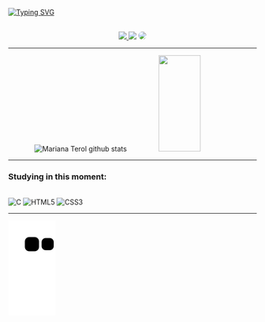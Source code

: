 
[![Typing SVG](https://readme-typing-svg.herokuapp.com/?color=d4d4d4&size=35&center=true&vCenter=true&width=1000&lines=Hello,+My+name+is+Mariana+Terol;I'm+19+years+old;I'm+from+Brazil;I+studying+software+engineering;Be+Welcome!+:%29)](https://git.io/typing-svg)


<br>

<div align="center"> 
<a href="https://instagram.com/mariananterol" target="_blank"><img src="https://img.shields.io/badge/-Instagram-%23E4405F?style=for-the-badge&logo=instagram&logoColor=white"</a>
<a href = "mailto:mariananterol@gmail.com"> <img src="https://img.shields.io/badge/-Gmail-%23333?style=for-the-badge&logo=gmail&logoColor=white" target="_blank"></a>
<a href="https://www.linkedin.com/in/mariana-terol-95b6a2275/" target="_blank"><img src="https://img.shields.io/badge/-LinkedIn-%230077B5?style=for-the-badge&logo=linkedin&logoColor=white" style="border-radius: 30px" target="_blank"></a> 
 </div>

<hr>


<div align="center">  
  <img width="49%" height="195px" src="https://github-readme-stats.vercel.app/api?username=MariTerol&show_icons=true&count_private=true&hide_border=true&title_color=d4d4d4&icon_color=c2c2c2&text_color=c2c2c2&bg_color=0d1117" alt="Mariana Terol github stats" /> 
  <img width="41%" height="195px" src="https://github-readme-stats.vercel.app/api/top-langs/?username=MariTerol&layout=compact&hide_border=true&title_color=d4d4d4&text_color=c2c2c2&bg_color=0d1117" />
</div>

<hr>

### Studying in this moment:
<div style="display: inline_block"><br/>
   <img alt="C" src="https://img.shields.io/badge/C-00599C?style=for-the-badge&logo=c&logoColor=white"/>
   <img alt="HTML5" src="https://img.shields.io/badge/html5-%23E34F26.svg?style=for-the-badge&logo=html5&logoColor=white"/>
   <img alt="CSS3" src="https://img.shields.io/badge/css3-%231572B6.svg?style=for-the-badge&logo=css3&logoColor=white"/>
</div>
<hr>



<div> 
 
  ![Snake animation](https://github.com/rafaballerini/rafaballerini/blob/output/github-contribution-grid-snake.svg)
 
</div>
